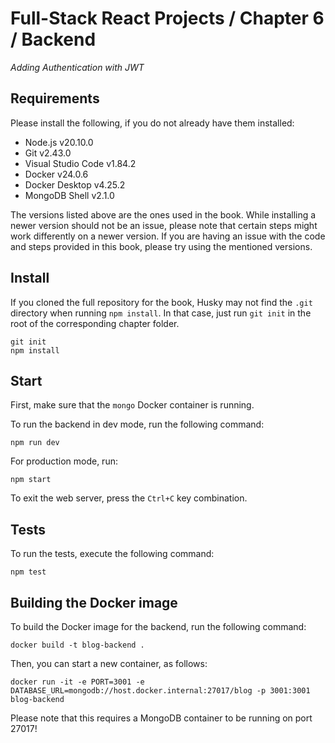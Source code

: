 # Full-Stack React Projects / Chapter 6 / Backend

_Adding Authentication with JWT_

## Requirements

Please install the following, if you do not already have them installed:

- Node.js v20.10.0
- Git v2.43.0
- Visual Studio Code v1.84.2
- Docker v24.0.6
- Docker Desktop v4.25.2
- MongoDB Shell v2.1.0

The versions listed above are the ones used in the book. While installing a newer version should not be an issue, please note that certain steps might work differently on a newer version. If you are having an issue with the code and steps provided in this book, please try using the mentioned versions.

## Install

If you cloned the full repository for the book, Husky may not find the `.git` directory when running `npm install`. In that case, just run `git init` in the root of the corresponding chapter folder.

```
git init
npm install
```

## Start

First, make sure that the `mongo` Docker container is running.

To run the backend in dev mode, run the following command:

```
npm run dev
```

For production mode, run:

```
npm start
```

To exit the web server, press the `Ctrl+C` key combination.

## Tests

To run the tests, execute the following command:

```
npm test
```

## Building the Docker image

To build the Docker image for the backend, run the following command:

```
docker build -t blog-backend .
```

Then, you can start a new container, as follows:

```
docker run -it -e PORT=3001 -e DATABASE_URL=mongodb://host.docker.internal:27017/blog -p 3001:3001 blog-backend
```

Please note that this requires a MongoDB container to be running on port 27017!
